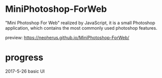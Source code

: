 # MiniPhotoshop-ForWeb
"Mini Photoshop For Web" realized by JavaScript, it is a small Photoshop application, which contains the most commonly used photoshop features.

preview: https://neoherus.github.io/MiniPhotoshop-ForWeb/

# progress
2017-5-26 basic UI
